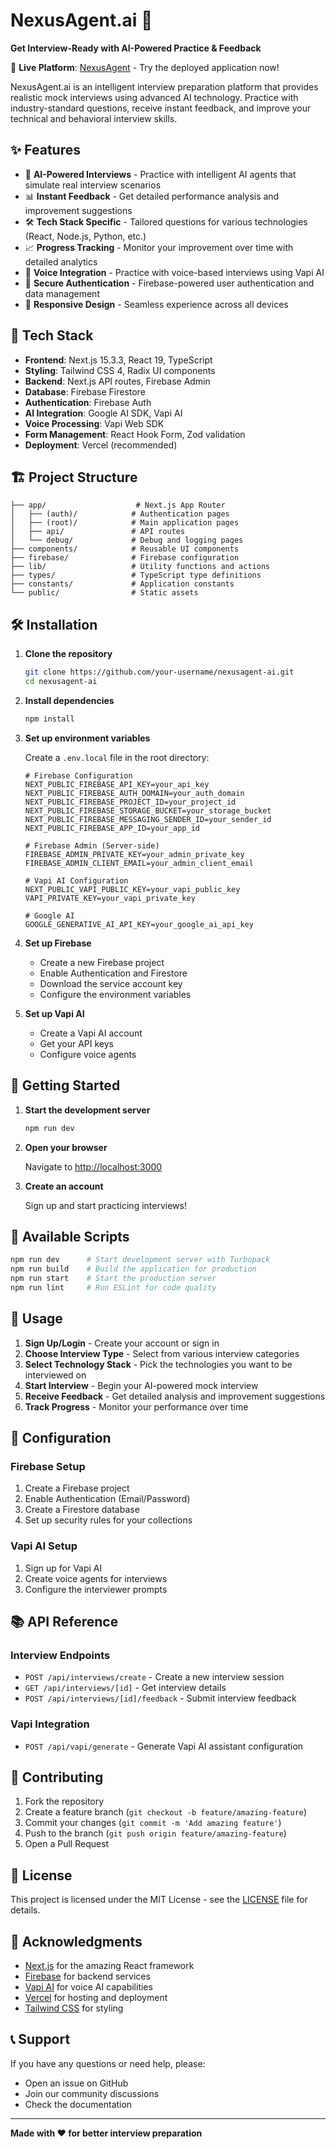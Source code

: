 # NexusAgent.ai 🤖

**Get Interview-Ready with AI-Powered Practice & Feedback**

🚀 **Live Platform**: [NexusAgent](https://nexus-agent.vercel.app/) - Try the deployed application now!

NexusAgent.ai is an intelligent interview preparation platform that provides realistic mock interviews using advanced AI technology. Practice with industry-standard questions, receive instant feedback, and improve your technical and behavioral interview skills.

## ✨ Features

- 🎯 **AI-Powered Interviews** - Practice with intelligent AI agents that simulate real interview scenarios
- 📊 **Instant Feedback** - Get detailed performance analysis and improvement suggestions
- 🛠️ **Tech Stack Specific** - Tailored questions for various technologies (React, Node.js, Python, etc.)
- 📈 **Progress Tracking** - Monitor your improvement over time with detailed analytics
- 🎤 **Voice Integration** - Practice with voice-based interviews using Vapi AI
- 🔐 **Secure Authentication** - Firebase-powered user authentication and data management
- 📱 **Responsive Design** - Seamless experience across all devices

## 🚀 Tech Stack

- **Frontend**: Next.js 15.3.3, React 19, TypeScript
- **Styling**: Tailwind CSS 4, Radix UI components
- **Backend**: Next.js API routes, Firebase Admin
- **Database**: Firebase Firestore
- **Authentication**: Firebase Auth
- **AI Integration**: Google AI SDK, Vapi AI
- **Voice Processing**: Vapi Web SDK
- **Form Management**: React Hook Form, Zod validation
- **Deployment**: Vercel (recommended)

## 🏗️ Project Structure

```
├── app/                    # Next.js App Router
│   ├── (auth)/            # Authentication pages
│   ├── (root)/            # Main application pages
│   ├── api/               # API routes
│   └── debug/             # Debug and logging pages
├── components/            # Reusable UI components
├── firebase/              # Firebase configuration
├── lib/                   # Utility functions and actions
├── types/                 # TypeScript type definitions
├── constants/             # Application constants
└── public/                # Static assets
```

## 🛠️ Installation

1. **Clone the repository**

   ```bash
   git clone https://github.com/your-username/nexusagent-ai.git
   cd nexusagent-ai
   ```

2. **Install dependencies**

   ```bash
   npm install
   ```

3. **Set up environment variables**

   Create a `.env.local` file in the root directory:

   ```env
   # Firebase Configuration
   NEXT_PUBLIC_FIREBASE_API_KEY=your_api_key
   NEXT_PUBLIC_FIREBASE_AUTH_DOMAIN=your_auth_domain
   NEXT_PUBLIC_FIREBASE_PROJECT_ID=your_project_id
   NEXT_PUBLIC_FIREBASE_STORAGE_BUCKET=your_storage_bucket
   NEXT_PUBLIC_FIREBASE_MESSAGING_SENDER_ID=your_sender_id
   NEXT_PUBLIC_FIREBASE_APP_ID=your_app_id

   # Firebase Admin (Server-side)
   FIREBASE_ADMIN_PRIVATE_KEY=your_admin_private_key
   FIREBASE_ADMIN_CLIENT_EMAIL=your_admin_client_email

   # Vapi AI Configuration
   NEXT_PUBLIC_VAPI_PUBLIC_KEY=your_vapi_public_key
   VAPI_PRIVATE_KEY=your_vapi_private_key

   # Google AI
   GOOGLE_GENERATIVE_AI_API_KEY=your_google_ai_api_key
   ```

4. **Set up Firebase**

   - Create a new Firebase project
   - Enable Authentication and Firestore
   - Download the service account key
   - Configure the environment variables

5. **Set up Vapi AI**
   - Create a Vapi AI account
   - Get your API keys
   - Configure voice agents

## 🚀 Getting Started

1. **Start the development server**

   ```bash
   npm run dev
   ```

2. **Open your browser**

   Navigate to [http://localhost:3000](http://localhost:3000)

3. **Create an account**

   Sign up and start practicing interviews!

## 📝 Available Scripts

```bash
npm run dev      # Start development server with Turbopack
npm run build    # Build the application for production
npm run start    # Start the production server
npm run lint     # Run ESLint for code quality
```

## 🎯 Usage

1. **Sign Up/Login** - Create your account or sign in
2. **Choose Interview Type** - Select from various interview categories
3. **Select Technology Stack** - Pick the technologies you want to be interviewed on
4. **Start Interview** - Begin your AI-powered mock interview
5. **Receive Feedback** - Get detailed analysis and improvement suggestions
6. **Track Progress** - Monitor your performance over time

## 🔧 Configuration

### Firebase Setup

1. Create a Firebase project
2. Enable Authentication (Email/Password)
3. Create a Firestore database
4. Set up security rules for your collections

### Vapi AI Setup

1. Sign up for Vapi AI
2. Create voice agents for interviews
3. Configure the interviewer prompts

## 📚 API Reference

### Interview Endpoints

- `POST /api/interviews/create` - Create a new interview session
- `GET /api/interviews/[id]` - Get interview details
- `POST /api/interviews/[id]/feedback` - Submit interview feedback

### Vapi Integration

- `POST /api/vapi/generate` - Generate Vapi AI assistant configuration

## 🤝 Contributing

1. Fork the repository
2. Create a feature branch (`git checkout -b feature/amazing-feature`)
3. Commit your changes (`git commit -m 'Add amazing feature'`)
4. Push to the branch (`git push origin feature/amazing-feature`)
5. Open a Pull Request

## 📄 License

This project is licensed under the MIT License - see the [LICENSE](LICENSE) file for details.

## 🙏 Acknowledgments

- [Next.js](https://nextjs.org/) for the amazing React framework
- [Firebase](https://firebase.google.com/) for backend services
- [Vapi AI](https://vapi.ai/) for voice AI capabilities
- [Vercel](https://vercel.com/) for hosting and deployment
- [Tailwind CSS](https://tailwindcss.com/) for styling

## 📞 Support

If you have any questions or need help, please:

- Open an issue on GitHub
- Join our community discussions
- Check the documentation

---

**Made with ❤️ for better interview preparation**
